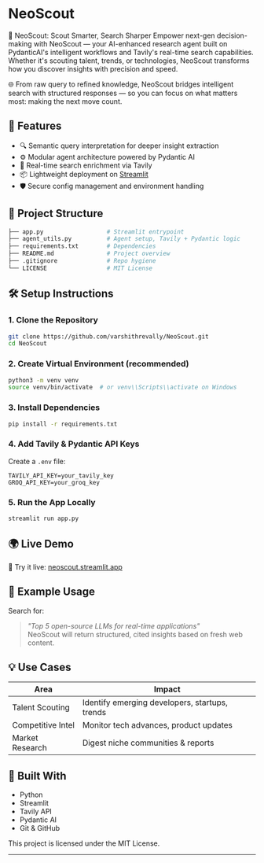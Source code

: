 # NeoScout

🚀 NeoScout: Scout Smarter, Search Sharper Empower next-gen decision-making with NeoScout — your AI-enhanced research agent built on PydanticAI's intelligent workflows and Tavily's real-time search capabilities. Whether it's scouting talent, trends, or technologies, NeoScout transforms how you discover insights with precision and speed.

🌐 From raw query to refined knowledge, NeoScout bridges intelligent search with structured responses — so you can focus on what matters most: making the next move count.

## 🌟 Features

- 🔍 Semantic query interpretation for deeper insight extraction
- ⚙️ Modular agent architecture powered by Pydantic AI
- 🧠 Real-time search enrichment via Tavily
- 📦 Lightweight deployment on [Streamlit](https://streamlit.io)
- 🛡️ Secure config management and environment handling

## 📁 Project Structure

```bash
├── app.py                  # Streamlit entrypoint
├── agent_utils.py          # Agent setup, Tavily + Pydantic logic
├── requirements.txt        # Dependencies
├── README.md               # Project overview
├── .gitignore              # Repo hygiene
└── LICENSE                 # MIT License
```

## 🛠️ Setup Instructions

### 1. Clone the Repository

```bash
git clone https://github.com/varshithrevally/NeoScout.git
cd NeoScout
```

### 2. Create Virtual Environment (recommended)

```bash
python3 -m venv venv
source venv/bin/activate  # or venv\\Scripts\\activate on Windows
```

### 3. Install Dependencies

```bash
pip install -r requirements.txt
```

### 4. Add Tavily & Pydantic API Keys

Create a `.env` file:

```dotenv
TAVILY_API_KEY=your_tavily_key
GROQ_API_KEY=your_groq_key
```

### 5. Run the App Locally

```bash
streamlit run app.py
```

## 🌍 Live Demo

🔗 Try it live: [neoscout.streamlit.app](https://neoscout.streamlit.app)

## 🧪 Example Usage

Search for:  
> *"Top 5 open-source LLMs for real-time applications"*  
NeoScout will return structured, cited insights based on fresh web content.

## 💡 Use Cases

| Area             | Impact                                        |
|------------------|-----------------------------------------------|
| Talent Scouting  | Identify emerging developers, startups, trends|
| Competitive Intel| Monitor tech advances, product updates        |
| Market Research  | Digest niche communities & reports            |

## 🧰 Built With

- Python
- Streamlit
- Tavily API
- Pydantic AI
- Git & GitHub

This project is licensed under the MIT License.

---
